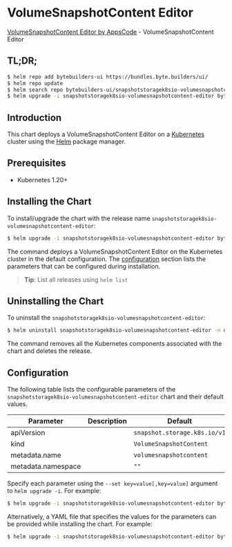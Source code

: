 # VolumeSnapshotContent Editor

[VolumeSnapshotContent Editor by AppsCode](https://byte.builders) - VolumeSnapshotContent Editor

## TL;DR;

```bash
$ helm repo add bytebuilders-ui https://bundles.byte.builders/ui/
$ helm repo update
$ helm search repo bytebuilders-ui/snapshotstoragek8sio-volumesnapshotcontent-editor --version=v0.4.18
$ helm upgrade -i snapshotstoragek8sio-volumesnapshotcontent-editor bytebuilders-ui/snapshotstoragek8sio-volumesnapshotcontent-editor -n default --create-namespace --version=v0.4.18
```

## Introduction

This chart deploys a VolumeSnapshotContent Editor on a [Kubernetes](http://kubernetes.io) cluster using the [Helm](https://helm.sh) package manager.

## Prerequisites

- Kubernetes 1.20+

## Installing the Chart

To install/upgrade the chart with the release name `snapshotstoragek8sio-volumesnapshotcontent-editor`:

```bash
$ helm upgrade -i snapshotstoragek8sio-volumesnapshotcontent-editor bytebuilders-ui/snapshotstoragek8sio-volumesnapshotcontent-editor -n default --create-namespace --version=v0.4.18
```

The command deploys a VolumeSnapshotContent Editor on the Kubernetes cluster in the default configuration. The [configuration](#configuration) section lists the parameters that can be configured during installation.

> **Tip**: List all releases using `helm list`

## Uninstalling the Chart

To uninstall the `snapshotstoragek8sio-volumesnapshotcontent-editor`:

```bash
$ helm uninstall snapshotstoragek8sio-volumesnapshotcontent-editor -n default
```

The command removes all the Kubernetes components associated with the chart and deletes the release.

## Configuration

The following table lists the configurable parameters of the `snapshotstoragek8sio-volumesnapshotcontent-editor` chart and their default values.

|     Parameter      | Description |                 Default                 |
|--------------------|-------------|-----------------------------------------|
| apiVersion         |             | <code>snapshot.storage.k8s.io/v1</code> |
| kind               |             | <code>VolumeSnapshotContent</code>      |
| metadata.name      |             | <code>volumesnapshotcontent</code>      |
| metadata.namespace |             | <code>""</code>                         |


Specify each parameter using the `--set key=value[,key=value]` argument to `helm upgrade -i`. For example:

```bash
$ helm upgrade -i snapshotstoragek8sio-volumesnapshotcontent-editor bytebuilders-ui/snapshotstoragek8sio-volumesnapshotcontent-editor -n default --create-namespace --version=v0.4.18 --set apiVersion=snapshot.storage.k8s.io/v1
```

Alternatively, a YAML file that specifies the values for the parameters can be provided while
installing the chart. For example:

```bash
$ helm upgrade -i snapshotstoragek8sio-volumesnapshotcontent-editor bytebuilders-ui/snapshotstoragek8sio-volumesnapshotcontent-editor -n default --create-namespace --version=v0.4.18 --values values.yaml
```
